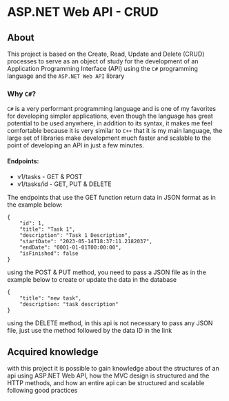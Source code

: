 # ASP.NET Web API - CRUD

## About

This project is based on the Create, Read, Update and Delete (CRUD) processes to serve as an object of study for the development of an Application Programming Interface (API) using the `C#` programming language and the `ASP.NET Web API` library

### Why `C#`?

`C#` is a very performant programming language and is one of my favorites for developing simpler applications, even though the language has great potential to be used anywhere, in addition to its syntax, it makes me feel comfortable because it is very similar to `C++` that it is my main language, the large set of libraries make development much faster and scalable to the point of developing an API in just a few minutes.


#### Endpoints:

- v1/tasks - GET & POST
- v1/tasks/id - GET, PUT & DELETE


The endpoints that use the GET function return data in JSON format as in the example below:

```
{
    "id": 1,
    "title": "Task 1",
    "description": "Task 1 Description",
    "startDate": "2023-05-14T18:37:11.2182037",
    "endDate": "0001-01-01T00:00:00",
    "isFinished": false
}
```

using the POST & PUT method, you need to pass a JSON file as in the example below to create or update the data in the database
```
{
    "title": "new task",
    "description: "task description"
}
```

using the DELETE method, in this api is not necessary to pass any JSON file, just use the method followed by the data ID in the link

## Acquired knowledge
with this project it is possible to gain knowledge about the structures of an api using ASP.NET Web API, how the MVC design is structured and the HTTP methods, and how an entire api can be structured and scalable following good practices
